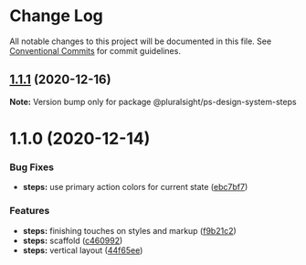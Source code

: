 # Change Log

All notable changes to this project will be documented in this file.
See [Conventional Commits](https://conventionalcommits.org) for commit guidelines.

## [1.1.1](https://github.com/pluralsight/design-system/compare/@pluralsight/ps-design-system-steps@1.1.0...@pluralsight/ps-design-system-steps@1.1.1) (2020-12-16)

**Note:** Version bump only for package @pluralsight/ps-design-system-steps





# 1.1.0 (2020-12-14)


### Bug Fixes

* **steps:** use primary action colors for current state ([ebc7bf7](https://github.com/pluralsight/design-system/commit/ebc7bf70227b0a19fb5b4739fa00f15b592859c6))


### Features

* **steps:** finishing touches on styles and markup ([f9b21c2](https://github.com/pluralsight/design-system/commit/f9b21c2994521a72267cfbfec4a9ed8dad4150bc))
* **steps:** scaffold ([c460992](https://github.com/pluralsight/design-system/commit/c46099206ce0ef4d311266691c5cb9175835fd6f))
* **steps:** vertical layout ([44f65ee](https://github.com/pluralsight/design-system/commit/44f65ee3272a3c4d6da5dece651b5e8ca6287ab9))
